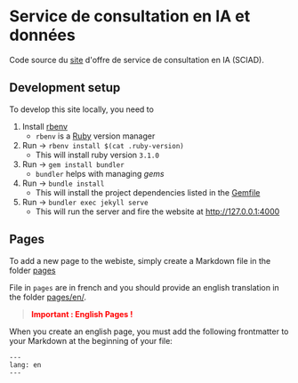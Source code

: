 # Service de consultation en IA et données

Code source du [site](https://iid-ulaval.github.io/service-communaute/) d'offre de service de consultation en IA (SCIAD).

## Development setup

To develop this site locally, you need to 
1. Install [rbenv](https://github.com/rbenv/rbenv)
   - `rbenv` is a [Ruby](https://www.ruby-lang.org/fr/) version manager
2. Run -> `rbenv install $(cat .ruby-version)`
   - This will install ruby version `3.1.0`
3. Run -> `gem install bundler`
   - `bundler` helps with managing _gems_
4. Run -> `bundle install`
   - This will install the project dependencies listed in the [Gemfile](./Gemfile)
5. Run -> `bundler exec jekyll serve`
   - This will run the server and fire the website at http://127.0.0.1:4000

## Pages

To add a new page to the webiste, simply create a Markdown file in the folder [pages](./pages/)

File in `pages` are in french and you should provide an english translation in the folder [pages/en/](./pages/en/).

> **<p style="color:red">Important : English Pages !</p>**

When you create an english page, you must add the following frontmatter to your Markdown at the beginning of your file:
```mardowm
---
lang: en
---
```
